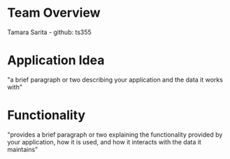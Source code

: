 # Team Overview
Tamara Sarita - github: ts355

# Application Idea
"a brief paragraph or two describing your application and the data it works with"

# Functionality
"provides a brief paragraph or two explaining the functionality provided by your application, how it is used, and how it interacts with the data it maintains"
